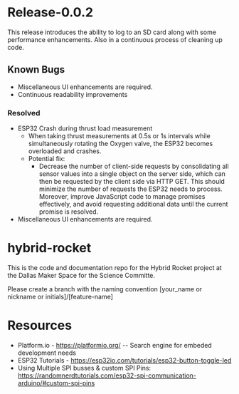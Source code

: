 # Release-0.0.2
This release introduces the ability to log to an SD card along with some performance enhancements. Also in a continuous process of cleaning up code.

## Known Bugs
- Miscellaneous UI enhancements are required.
- Continuous readability improvements
### Resolved
- ESP32 Crash during thrust load measurement
  - When taking thrust measurements at 0.5s or 1s intervals while simultaneously rotating the Oxygen valve, the ESP32 becomes overloaded and crashes.
  - Potential fix:
    - Decrease the number of client-side requests by consolidating all sensor values into a single object on the server side, which can then be requested by the client side via HTTP GET. This should minimize the number of requests the ESP32 needs to process. Moreover, improve JavaScript code to manage promises effectively, and avoid requesting additional data until the current promise is resolved.
- Miscellaneous UI enhancements are required.

# hybrid-rocket
This is the code and documentation repo for the Hybrid Rocket project at the Dallas Maker Space for the Science Committe.

Please create a branch with the naming convention [your_name or nickname or initials]/[feature-name] 


# Resources

- Platform.io - https://platformio.org/
-- Search engine for embeded development needs
- ESP32 Tutorials - https://esp32io.com/tutorials/esp32-button-toggle-led
- Using Multiple SPI busses & custom SPI Pins:  https://randomnerdtutorials.com/esp32-spi-communication-arduino/#custom-spi-pins
